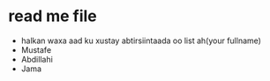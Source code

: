 # read me file
- halkan waxa aad ku xustay abtirsiintaada oo list ah(your fullname)
- Mustafe 
- Abdillahi
- Jama
